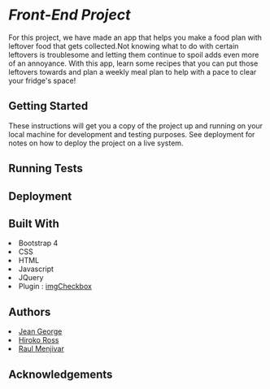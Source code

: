 # *Front-End Project*
For this project, we have made an app that helps you make a food plan with leftover food that gets collected.Not knowing what to do with certain leftovers is troublesome and letting them continue to spoil adds even more of an annoyance. With this app, learn some recipes that you can put those leftovers towards and plan a weekly meal plan to help with a pace to clear your fridge's space!



<h2>Getting Started</h2>
These instructions will get you a copy of the project up and running on your local machine for development and testing purposes. See deployment for notes on how to deploy the project on a live system.



<h2>Running Tests</h2>


<h2>Deployment</h2>


<h2>Built With</h2>
<li>Bootstrap 4</li>
<li>CSS</li>
<li>HTML</li>
<li>Javascript</li>
<li>JQuery</li>
<li>Plugin : <a href="https://github.com/jeanjosephgeorge">imgCheckbox</a></li>


<h2>Authors</h2>
<li><a href="https://github.com/jeanjosephgeorge">Jean George</a></li>
<li><a href="https://github.com/hirosoft40">Hiroko Ross</a></li>
<li><a href="https://github.com/RMenjivar0204">Raul Menjivar</a></li>


<h2>Acknowledgements</h2>
